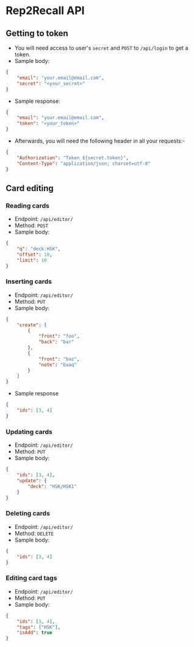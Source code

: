 # Rep2Recall API

## Getting to token

- You will need access to user's `secret` and `POST` to `/api/login` to get a token.
- Sample body:

```json
{
    "email": "your.email@email.com",
    "secret": "<your_secret>"
}
```

- Sample response:

```json
{
    "email": "your.email@email.com",
    "token": "<your_token>"
}
```

- Afterwards, you will need the following header in all your requests:-

```json
{
    "Authorization": "Token ${secret.token}",
    "Content-Type": "application/json; charset=utf-8"
}
```

## Card editing

### Reading cards

- Endpoint: `/api/editor/`
- Method: `POST`
- Sample body:

```json
{
    "q": "deck:HSK",
    "offset": 10,
    "limit": 10
}
```


### Inserting cards

- Endpoint: `/api/editor/`
- Method: `PUT`
- Sample body:

```json
{
    "create": [
        {
            "front": "foo",
            "back": "bar"
        },
        {
            "front": "baz",
            "note": "baaq"
        }
    ]
}
```
- Sample response

```json
{
    "ids": [3, 4]
}
```

### Updating cards

- Endpoint: `/api/editor/`
- Method: `PUT`
- Sample body:

```json
{
    "ids": [3, 4],
    "update": {
        "deck": "HSK/HSK1"
    }
}
```

### Deleting cards

- Endpoint: `/api/editor/`
- Method: `DELETE`
- Sample body:

```json
{
    "ids": [3, 4]
}
```

### Editing card tags

- Endpoint: `/api/editor/`
- Method: `PUT`
- Sample body:

```json
{
    "ids": [3, 4],
    "tags": ["HSK"],
    "isAdd": true
}
```